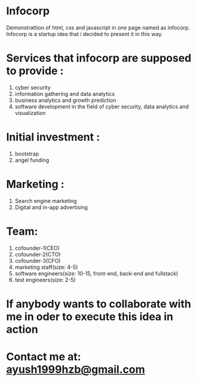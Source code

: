 # Infocorp
Demonstrattion of html, css and javascript in one page named as infocorp.
Infocorp is a startup idea that i decided to present it in this way.
# Services that infocorp are supposed to provide :
1. cyber security
2. information gathering and data analytics
3. business analytics and growth prediction
4. software development in the field of cyber security, data analytics and visualization
# Initial investment :
1. bootstrap
2. angel funding
# Marketing :
1. Search engine marketing
2. Digital and in-app advertising
# Team:
1. cofounder-1(CEO)
2. cofounder-2(CTO)
3. cofounder-3(CFO)
4. marketing staff(size: 4-5)
5. software engineers(size: 10-15, front-end, back-end and fullstack)
6. test engineers(size: 2-5)
# If anybody wants to collaborate with me in oder to execute this idea in action 
# Contact me at: ayush1999hzb@gmail.com
